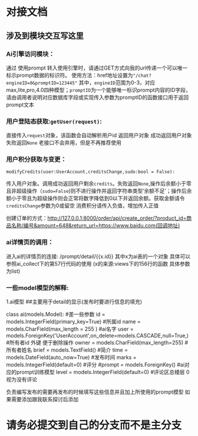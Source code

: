 # 对接文档
## 涉及到模块交互写这里
### Ai引擎访问模块：
通过 使用prompt 转入使用引擎时，请通过GET方式向我的url传递一个可以唯一标示prompt数据的标识符。
使用方法：href地址设置为`"/chat?engineID=0&promptID=123445"`
其中，`engineID`范围为0-3，对应max,lite,pro,4.0四种模型；`promptID`为一个能够唯一标识prompt内容的ID字段，请由调用者说明对应数据库字段或实现传入参数为promptID的函数接口用于返回prompt文本

### 用户登陆态获取:`getUser(request)`:
直接传入`request`对象，该函数会自动解析用户id 返回用户对象
成功返回用户对象
失败返回`None`
老接口不会弃用，但是不再推荐使用

### 用户积分获取与变更：
  `modifyCredits(user:UserAccount,creditsChange,sudo:bool = False):`

传入用户对象。调用成功返回用户剩余`credits`。失败返回`None`,操作后余额小于零且非超级操作（`sudo=False`)则不进行操作并返回字符串类型‘余额不足’；操作后余额小于零且为超级操作则会正常将数字降低到0以下并返回余额。获取金额请令`creditsChange`参数为0或留空
消费积分请传入负值，增加传入正值

创建订单的方式：http://127.0.0.1:8000/order/api/create_order/?product_id=商品名称/编号&amount=648&return_url=https://www.baidu.com(回调地址)

### ai详情页的调用：

进入ai的详情页的连接: /prompt/detail/{{x.id}}  其中x为ai表的一个对象 
具体可以参照ai_collect下的第57行代码的使用  (x的来源:views下的156行的函数 具体参数为list)

### 一些model模型的解释:

1.ai模型 ##主要用于detail的显示(发布时要进行信息的填充)

class ai(models.Model):  #差一些参数
    id = models.IntegerField(primary_key=True)  #所属id
    name = models.CharField(max_length = 255 )  #ai名字
    user = models.ForeignKey('UserAccount',on_delete=models.CASCADE,null=True,)  #所有者id 外键 便于删除操作 
    owner = models.CharField(max_length=255)  #所有者姓名
    brief = models.TextField()  #简介
    time = models.DateField(auto_now=True)  #发布时间
    marks = models.IntegerField(default=0) #评分
    #prompt = models.ForeignKey()   #ai对应的prompt训练模型
    level = models.IntegerField(default=0) #评论区总楼层 0视为没有评论

  负责编写发布的需要再发布的时候填写这些信息并且加上所使用的prompt模型 如果需要添加跟我联系探讨后添加

# 请务必提交到自己的分支而不是主分支
